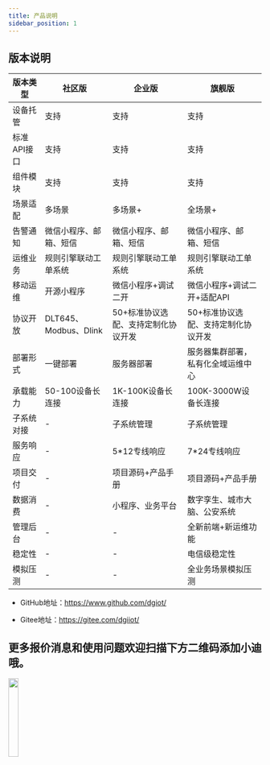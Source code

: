 ```yaml
---
title: 产品说明
sidebar_position: 1
---
```


## 版本说明

| 版本类型    | 社区版               | 企业版                 | 旗舰版                 |
|---------|-------------------|---------------------|---------------------|
| 设备托管    | 支持                | 支持                  | 支持                  |
| 标准API接口 | 支持                | 支持                  | 支持                  |
| 组件模块    | 支持                | 支持                  | 支持                  |
| 场景适配    | 多场景               | 多场景+                | 全场景+                |
| 告警通知    | 微信小程序、邮箱、短信       | 微信小程序、邮箱、短信         | 微信小程序、邮箱、短信         |
| 运维业务    | 规则引擎联动工单系统        | 规则引擎联动工单系统          | 规则引擎联动工单系统          |
| 移动运维    | 开源小程序             | 微信小程序+调试二开          | 微信小程序+调试二开+适配API    |
| 协议开放    | DLT645、Modbus、Dlink | 50+标准协议选配、支持定制化协议开发 | 50+标准协议选配、支持定制化协议开发 |
| 部署形式    | 一键部署              | 服务器部署               | 服务器集群部署，私有化全域运维中心   |
| 承载能力    | 50-100设备长连接       | 1K-100K设备长连接        | 100K-3000W设备长连接     |
| 子系统对接   | -                 | 子系统管理               | 子系统管理               |
| 服务响应    | -                 | 5*12专线响应            | 7*24专线响应            |
| 项目交付    | -                 | 项目源码+产品手册           | 项目源码+产品手册           |
| 数据消费    | -                 | 小程序、业务平台            | 数字孪生、城市大脑、公安系统      |
| 管理后台    | -                 | -                   | 全新前端+新运维功能          |
| 稳定性     | -                 | -                   | 电信级稳定性              |
| 模拟压测    | -                 | -                   | 全业务场景模拟压测           |

+ GitHub地址：https://www.github.com/dgiot/

+ Gitee地址：https://gitee.com/dgiiot/

## 更多报价消息和使用问题欢迎扫描下方二维码添加小迪哦。

<img width="20%" src="https://dgiot-1253666439.cos.ap-shanghai-fsi.myqcloud.com/shuwa_tech/zh/news/%E5%B0%8F%E8%BF%AA%E5%BE%AE%E4%BF%A1.jpg" />
